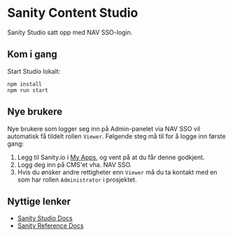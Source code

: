 # Sanity Content Studio

Sanity Studio satt opp med NAV SSO-login.

## Kom i gang

Start Studio lokalt:

```
npm install
npm run start
```

## Nye brukere

Nye brukere som logger seg inn på Admin-panelet via NAV SSO vil automatisk få tildelt rollen `Viewer`.
Følgende steg må til for å logge inn første gang:

1. Legg til Sanity.io i [My Apps](https://myapps.microsoft.com/), og vent på at du får denne godkjent.
2. Logg deg inn på CMS'et vha. NAV SSO.
3. Hvis du ønsker andre rettigheter enn `Viewer` må du ta kontakt med en som har rollen `Administrator` i prosjektet.

## Nyttige lenker

- [Sanity Studio Docs](https://www.sanity.io/docs/sanity-studio)
- [Sanity Reference Docs](https://www.sanity.io/docs/reference)
